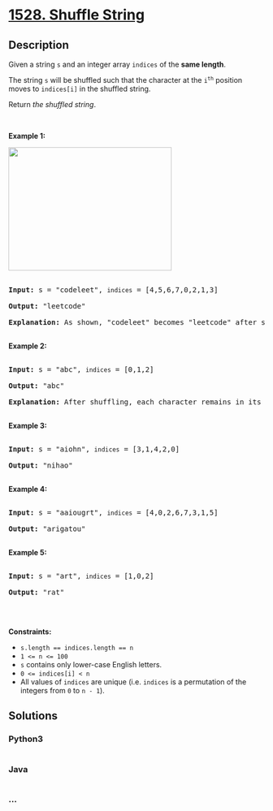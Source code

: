 # [1528. Shuffle String](https://leetcode.com/problems/shuffle-string)



## Description

<p>Given a string <code>s</code>&nbsp;and an integer array <code>indices</code> of the <strong>same length</strong>.</p>



<p>The string <code>s</code> will be shuffled such that the character at the <code>i<sup>th</sup></code> position moves to&nbsp;<code>indices[i]</code> in the shuffled string.</p>



<p>Return <em>the shuffled string</em>.</p>



<p>&nbsp;</p>

<p><strong>Example 1:</strong></p>

<img alt="" src="https://cdn.jsdelivr.net/gh/yanglr/leetcode-ac@master/assets/1500-1599/1528.Shuffle%20String/images/q1.jpg" style="width: 321px; height: 243px;" />

<pre>

<strong>Input:</strong> s = &quot;codeleet&quot;, <code>indices</code> = [4,5,6,7,0,2,1,3]

<strong>Output:</strong> &quot;leetcode&quot;

<strong>Explanation:</strong> As shown, &quot;codeleet&quot; becomes &quot;leetcode&quot; after shuffling.

</pre>



<p><strong>Example 2:</strong></p>



<pre>

<strong>Input:</strong> s = &quot;abc&quot;, <code>indices</code> = [0,1,2]

<strong>Output:</strong> &quot;abc&quot;

<strong>Explanation:</strong> After shuffling, each character remains in its position.

</pre>



<p><strong>Example 3:</strong></p>



<pre>

<strong>Input:</strong> s = &quot;aiohn&quot;, <code>indices</code> = [3,1,4,2,0]

<strong>Output:</strong> &quot;nihao&quot;

</pre>



<p><strong>Example 4:</strong></p>



<pre>

<strong>Input:</strong> s = &quot;aaiougrt&quot;, <code>indices</code> = [4,0,2,6,7,3,1,5]

<strong>Output:</strong> &quot;arigatou&quot;

</pre>



<p><strong>Example 5:</strong></p>



<pre>

<strong>Input:</strong> s = &quot;art&quot;, <code>indices</code> = [1,0,2]

<strong>Output:</strong> &quot;rat&quot;

</pre>



<p>&nbsp;</p>

<p><strong>Constraints:</strong></p>



<ul>
	<li><code>s.length == indices.length == n</code></li>
	<li><code>1 &lt;= n &lt;= 100</code></li>
	<li><code>s</code> contains only lower-case English letters.</li>
	<li><code>0 &lt;= indices[i] &lt;&nbsp;n</code></li>
	<li>All values of <code>indices</code> are unique (i.e. <code>indices</code> is a permutation of the integers from <code>0</code> to <code>n - 1</code>).</li>
</ul>

## Solutions

<!-- tabs:start -->

### **Python3**

```python

```

### **Java**

```java

```

### **...**

```

```

<!-- tabs:end -->
